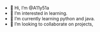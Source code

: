 - 👋 Hi, I’m @A11y51a
- 👀 I’m interested in learning.
- 🌱 I’m currently learning python and java.
- 💞️ I’m looking to collaborate on projects,


<!---
A11y51a/A11y51a is a ✨ special ✨ repository because its `README.md` (this file) appears on your GitHub profile.
You can click the Preview link to take a look at your changes.
--->
